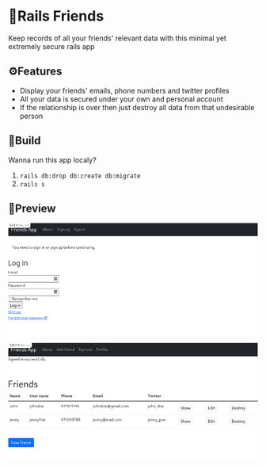# 💛Rails Friends
Keep records of all your friends' relevant data with this minimal yet extremely secure rails app
## ⚙️Features
- Display your friends' emails, phone numbers and twitter profiles
- All your data is secured under your own and personal account 
- If the relationship is over then just destroy all data from that undesirable person 
## 🚀Build
Wanna run this app localy?
1. `rails db:drop db:create db:migrate`
2. `rails s`
## 👀Preview
![Screenshot](Rails-friends-list.png)
![Screenshot](Rails-friends-auth.png)
